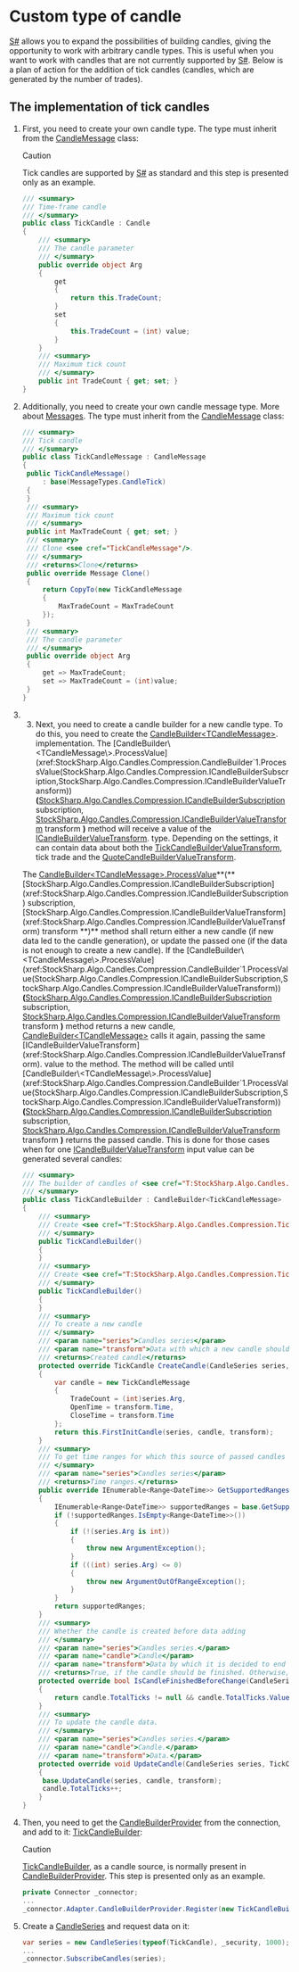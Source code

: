 # Custom type of candle

[S\#](../../api.md) allows you to expand the possibilities of building candles, giving the opportunity to work with arbitrary candle types. This is useful when you want to work with candles that are not currently supported by [S\#](../../api.md). Below is a plan of action for the addition of tick candles (candles, which are generated by the number of trades).

## The implementation of tick candles

1. First, you need to create your own candle type. The type must inherit from the [CandleMessage](xref:StockSharp.Messages.CandleMessage) class:

   > [!CAUTION]
   > Tick candles are supported by [S\#](../../api.md) as standard and this step is presented only as an example.

   ```cs
   /// <summary>
   /// Time-frame candle
   /// </summary>
   public class TickCandle : Candle
   {
       /// <summary>
       /// The candle parameter
       /// </summary>
       public override object Arg
       {
           get
           {
               return this.TradeCount;
           }
           set
           {
               this.TradeCount = (int) value;
           }
       }
       /// <summary>
       /// Maximum tick count
       /// </summary>
       public int TradeCount { get; set; }
   }
   ```
2. Additionally, you need to create your own candle message type. More about [Messages](../connectors/creating_own_connector/messages.md). The type must inherit from the [CandleMessage](xref:StockSharp.Messages.CandleMessage) class:

   ```cs
   /// <summary>
   /// Tick candle
   /// </summary>
   public class TickCandleMessage : CandleMessage
   {
   	public TickCandleMessage()
   		: base(MessageTypes.CandleTick)
   	{
   	}
   	/// <summary>
   	/// Maximum tick count
   	/// </summary>
   	public int MaxTradeCount { get; set; }
   	/// <summary>
   	/// Clone <see cref="TickCandleMessage"/>.
   	/// </summary>
   	/// <returns>Clone</returns>
   	public override Message Clone()
   	{
   		return CopyTo(new TickCandleMessage
   		{
   			MaxTradeCount = MaxTradeCount
   		});
   	}
   	/// <summary>
   	/// The candle parameter
   	/// </summary>
   	public override object Arg
   	{
   		get => MaxTradeCount;
   		set => MaxTradeCount = (int)value;
   	}
   }
   ```
3. 3. Next, you need to create a candle builder for a new candle type. To do this, you need to create the [CandleBuilder\<TCandleMessage\>](xref:StockSharp.Algo.Candles.Compression.CandleBuilder`1). implementation. The [CandleBuilder\<TCandleMessage\>.ProcessValue](xref:StockSharp.Algo.Candles.Compression.CandleBuilder`1.ProcessValue(StockSharp.Algo.Candles.Compression.ICandleBuilderSubscription,StockSharp.Algo.Candles.Compression.ICandleBuilderValueTransform))**(**[StockSharp.Algo.Candles.Compression.ICandleBuilderSubscription](xref:StockSharp.Algo.Candles.Compression.ICandleBuilderSubscription) subscription, [StockSharp.Algo.Candles.Compression.ICandleBuilderValueTransform](xref:StockSharp.Algo.Candles.Compression.ICandleBuilderValueTransform) transform **)** method will receive a value of the [ICandleBuilderValueTransform](xref:StockSharp.Algo.Candles.Compression.ICandleBuilderValueTransform). type. Depending on the settings, it can contain data about both the [TickCandleBuilderValueTransform](xref:StockSharp.Algo.Candles.Compression.TickCandleBuilderValueTransform), tick trade and the [QuoteCandleBuilderValueTransform](xref:StockSharp.Algo.Candles.Compression.QuoteCandleBuilderValueTransform).

   The [CandleBuilder\<TCandleMessage\>.ProcessValue](xref:StockSharp.Algo.Candles.Compression.CandleBuilder`1.ProcessValue(StockSharp.Algo.Candles.Compression.ICandleBuilderSubscription,StockSharp.Algo.Candles.Compression.ICandleBuilderValueTransform))**(**[StockSharp.Algo.Candles.Compression.ICandleBuilderSubscription](xref:StockSharp.Algo.Candles.Compression.ICandleBuilderSubscription) subscription, [StockSharp.Algo.Candles.Compression.ICandleBuilderValueTransform](xref:StockSharp.Algo.Candles.Compression.ICandleBuilderValueTransform) transform **)** method shall return either a new candle (if new data led to the candle generation), or update the passed one (if the data is not enough to create a new candle). If the [CandleBuilder\<TCandleMessage\>.ProcessValue](xref:StockSharp.Algo.Candles.Compression.CandleBuilder`1.ProcessValue(StockSharp.Algo.Candles.Compression.ICandleBuilderSubscription,StockSharp.Algo.Candles.Compression.ICandleBuilderValueTransform))**(**[StockSharp.Algo.Candles.Compression.ICandleBuilderSubscription](xref:StockSharp.Algo.Candles.Compression.ICandleBuilderSubscription) subscription, [StockSharp.Algo.Candles.Compression.ICandleBuilderValueTransform](xref:StockSharp.Algo.Candles.Compression.ICandleBuilderValueTransform) transform **)** method returns a new candle, [CandleBuilder\<TCandleMessage\>](xref:StockSharp.Algo.Candles.Compression.CandleBuilder`1) calls it again, passing the same [ICandleBuilderValueTransform](xref:StockSharp.Algo.Candles.Compression.ICandleBuilderValueTransform). value to the method. The method will be called until [CandleBuilder\<TCandleMessage\>.ProcessValue](xref:StockSharp.Algo.Candles.Compression.CandleBuilder`1.ProcessValue(StockSharp.Algo.Candles.Compression.ICandleBuilderSubscription,StockSharp.Algo.Candles.Compression.ICandleBuilderValueTransform))**(**[StockSharp.Algo.Candles.Compression.ICandleBuilderSubscription](xref:StockSharp.Algo.Candles.Compression.ICandleBuilderSubscription) subscription, [StockSharp.Algo.Candles.Compression.ICandleBuilderValueTransform](xref:StockSharp.Algo.Candles.Compression.ICandleBuilderValueTransform) transform **)** returns the passed candle. This is done for those cases when for one [ICandleBuilderValueTransform](xref:StockSharp.Algo.Candles.Compression.ICandleBuilderValueTransform) input value can be generated several candles: 

   ```cs
   /// <summary>
   /// The builder of candles of <see cref="T:StockSharp.Algo.Candles.TickCandle" />.
   /// </summary>
   public class TickCandleBuilder : CandleBuilder<TickCandleMessage>
   {
       /// <summary>
       /// Create <see cref="T:StockSharp.Algo.Candles.Compression.TickCandleBuilder" />.
       /// </summary>
       public TickCandleBuilder()
       {
       }
       /// <summary>
       /// Create <see cref="T:StockSharp.Algo.Candles.Compression.TickCandleBuilder" />.
       /// </summary>
       public TickCandleBuilder()
       {
       }
       /// <summary>
       /// To create a new candle
       /// </summary>
       /// <param name="series">Candles series</param>
       /// <param name="transform">Data with which a new candle should be created</param>
       /// <returns>Created candle</returns>
       protected override TickCandle CreateCandle(CandleSeries series, ICandleBuilderValueTransform transform)
       {
           var candle = new TickCandleMessage
           {
               TradeCount = (int)series.Arg,
               OpenTime = transform.Time,
               CloseTime = transform.Time
           };
           return this.FirstInitCandle(series, candle, transform);
       }
       /// <summary>
       /// To get time ranges for which this source of passed candles series has data
       /// </summary>
       /// <param name="series">Candles series</param>
       /// <returns>Time ranges.</returns>
       public override IEnumerable<Range<DateTime>> GetSupportedRanges(CandleSeries series)
       {
           IEnumerable<Range<DateTime>> supportedRanges = base.GetSupportedRanges(series);
           if (!supportedRanges.IsEmpty<Range<DateTime>>())
           {
               if (!(series.Arg is int))
               {
                   throw new ArgumentException();
               }
               if (((int) series.Arg) <= 0)
               {
                   throw new ArgumentOutOfRangeException();
               }
           }
           return supportedRanges;
       }
       /// <summary>
       /// Whether the candle is created before data adding
       /// </summary>
       /// <param name="series">Candles series.</param>
       /// <param name="candle">Candle</param>
       /// <param name="transform">Data by which it is decided to end the current candle creation.</param>
       /// <returns>True, if the candle should be finished. Otherwise, false.</returns>
       protected override bool IsCandleFinishedBeforeChange(CandleSeries series, TickCandleMessage candle, ICandleBuilderValueTransform transform)
       {
           return candle.TotalTicks != null && candle.TotalTicks.Value >= candle.MaxTradeCount;
       }
       /// <summary>
       /// To update the candle data.
       /// </summary>
       /// <param name="series">Candles series.</param>
       /// <param name="candle">Candle.</param>
       /// <param name="transform">Data.</param>
       protected override void UpdateCandle(CandleSeries series, TickCandleMessage candle, ICandleBuilderValueTransform transform)
       {
   		base.UpdateCandle(series, candle, transform);
   		candle.TotalTicks++;
       }
   }
   ```
4. Then, you need to get the [CandleBuilderProvider](xref:StockSharp.Algo.Candles.Compression.CandleBuilderProvider) from the connection, and add to it: [TickCandleBuilder](xref:StockSharp.Algo.Candles.Compression.TickCandleBuilder):

   > [!CAUTION]
   > [TickCandleBuilder](xref:StockSharp.Algo.Candles.Compression.TickCandleBuilder), as a candle source, is normally present in [CandleBuilderProvider](xref:StockSharp.Algo.Candles.Compression.CandleBuilderProvider). This step is presented only as an example.

   ```cs
   private Connector _connector;
   ...
   _connector.Adapter.CandleBuilderProvider.Register(new TickCandleBuilder());
   ```
5. Create a [CandleSeries](xref:StockSharp.Algo.Candles.CandleSeries) and request data on it:

   ```cs
   var series = new CandleSeries(typeof(TickCandle), _security, 1000);
   ...
   _connector.SubscribeCandles(series);
   ```
